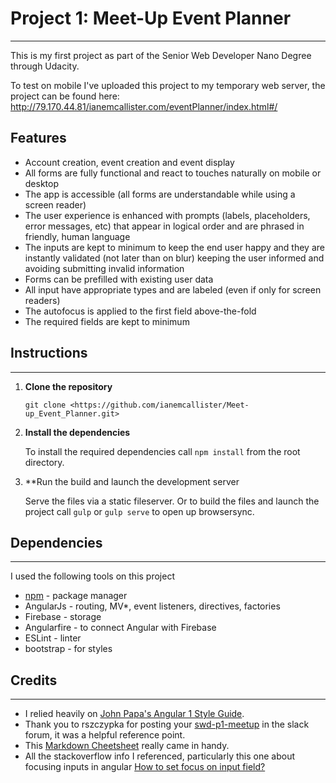 # Project 1: Meet-Up Event Planner
______________________________________________

This is my first project as part of the Senior Web Developer Nano Degree through Udacity.

To test on mobile I've uploaded this project to my temporary web server, the project can be found here: http://79.170.44.81/ianemcallister.com/eventPlanner/index.html#/

## Features

* Account creation, event creation and event display
* All forms are fully functional and react to touches naturally on mobile or desktop
* The app is accessible (all forms are understandable while using a screen reader)
* The user experience is enhanced with prompts (labels, placeholders, error messages, etc) that appear in logical order and are phrased in friendly, human language
* The inputs are kept to minimum to keep the end user happy and they are instantly validated (not later than on blur) keeping the user informed and avoiding submitting invalid information
* Forms can be prefilled with existing user data
* All input have appropriate types and are labeled (even if only for screen readers)
* The autofocus is applied to the first field above-the-fold
* The required fields are kept to minimum

## Instructions
___________________________________	
1. **Clone the repository**

	`git clone <https://github.com/ianemcallister/Meet-up_Event_Planner.git>`

2. **Install the dependencies**
	
	To install the required dependencies call `npm install` from the root directory.

3. **Run the build and launch the development server

	Serve the files via a static fileserver.  Or to build the files and launch the project call `gulp` or `gulp serve` to open up browsersync.

## Dependencies
__________________________
I used the following tools on this project

* [npm](https://www.npmjs.com/package/npm) - package manager
* AngularJs - routing, MV*, event listeners, directives, factories
* Firebase - storage
* Angularfire - to connect Angular with Firebase
* ESLint - linter
* bootstrap - for styles

## Credits
___________________________
* I relied heavily on [John Papa's Angular 1 Style Guide](https://github.com/johnpapa/angular-styleguide/blob/master/a1/README.md). 
* Thank you to rszczypka for posting your [swd-p1-meetup](https://github.com/rszczypka/swd-p1-meetup) in the slack forum, it was a helpful reference point.
* This [Markdown Cheetsheet](https://github.com/adam-p/markdown-here/wiki/Markdown-Cheatsheet) really came in handy.
* All the stackoverflow info I referenced, particularly this one about focusing inputs in angular [How to set focus on input field?](http://stackoverflow.com/questions/14833326/how-to-set-focus-on-input-field)

